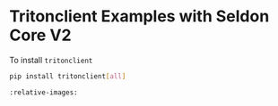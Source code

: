 # Tritonclient Examples with Seldon Core V2

To install `tritonclient`
```bash
pip install tritonclient[all]
```

```{include} ../../../../samples/k8s-tritonclient.md
:relative-images:
```
